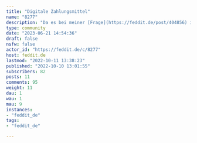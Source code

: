 ```yaml
---
title: "Digitale Zahlungsmittel" 
name: "8277"
description: "Da es bei meiner [Frage](https://feddit.de/post/404856) im [Kuketz-Blog](https://feddit.de/c/kuketzblog) zu längeren Diskussionen kam. Erstelle ich hier eine Community, um über alternative, datenschutzfreundliche digitale Zahlungsmittel wie den [GNU/Taler](https://taler.net/de/index.html) oder den [digitalen Euro](https://www.ecb.europa.eu/paym/digital_euro/html/index.de.html) zu diskutieren. Aber auch über bereits weit verbreitete digitale Zahlungsmittel wie [PayPal](https://www.paypal.com/de/home), [Google Pay](https://pay.google.com/intl/de_de/about/), [Apple Pay](https://www.apple.com/de/apple-pay/) oder [Klarna](https://www.klarna.com/de/). Gerne kann hier auch über Kryptowährungen wie [Bitcoin](https://bitcoin.org/de/), [Ethereum](https://ethereum.org/de/), [Tether](https://tether.to/en/) oder [MobileCoin](https://mobilecoin.com/) diskutiert werden.Bitte Netiquette beachten."
type: community
date: "2023-06-21 14:54:36"
draft: false
nsfw: false
actor_id: "https://feddit.de/c/8277"
host: feddit.de
lastmod: "2022-10-11 13:38:23"
published: "2022-10-10 13:01:55"
subscribers: 82
posts: 11
comments: 95
weight: 11
dau: 1
wau: 1
mau: 9
instances:
- "feddit_de"
tags: 
- "feddit_de"

---
```

